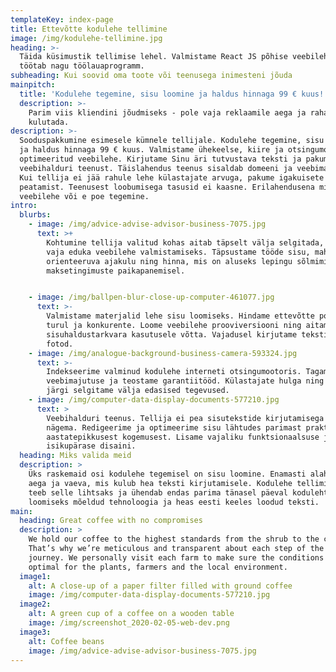 ```yaml
---
templateKey: index-page
title: Ettevõtte kodulehe tellimine
image: /img/kodulehe-tellimine.jpg
heading: >-
  Täida küsimustik tellimise lehel. Valmistame React JS põhise veebilehe, mis
  töötab nagu töölauaprogramm.
subheading: Kui soovid oma toote või teenusega inimesteni jõuda
mainpitch:
  title: 'Kodulehe tegemine, sisu loomine ja haldus hinnaga 99 € kuus!'
  description: >-
    Parim viis kliendini jõudmiseks - pole vaja reklaamile aega ja raha enam
    kulutada. 
description: >-
  Sooduspakkumine esimesele kümnele tellijale. Kodulehe tegemine, sisu loomine
  ja haldus hinnaga 99 € kuus. Valmistame ühekeelse, kiire ja otsingumootoritele
  optimeeritud veebilehe. Kirjutame Sinu äri tutvustava teksti ja pakume
  veebihalduri teenust. Täislahendus teenus sisaldab domeeni ja veebimajutust. 
  Kui tellija ei jää rahule lehe külastajate arvuga, pakume igakuisete maksete
  peatamist. Teenusest loobumisega tasusid ei kaasne. Erilahendusena mitmekeelse
  veebilehe või e poe tegemine.
intro:
  blurbs:
    - image: /img/advice-advise-advisor-business-7075.jpg
      text: >+
        Kohtumine tellija valitud kohas aitab täpselt välja selgitada, mida on
        vaja eduka veebilehe valmistamiseks. Täpsustame tööde sisu, mahu ja
        orienteeruva ajakulu ning hinna, mis on aluseks lepingu sõlmimisel ja
        maksetingimuste paikapanemisel.


    - image: /img/ballpen-blur-close-up-computer-461077.jpg
      text: >-
        Valmistame materjalid lehe sisu loomiseks. Hindame ettevõtte positsiooni
        turul ja konkurente. Loome veebilehe prooviversiooni ning aitame
        sisuhaldustarkvara kasutusele võtta. Vajadusel kirjutame teksti ja teeme
        fotod.
    - image: /img/analogue-background-business-camera-593324.jpg
      text: >-
        Indekseerime valminud kodulehe interneti otsingumootoris. Tagame
        veebimajutuse ja teostame garantiitööd. Külastajate hulga ning käitumise
        järgi selgitame välja edasised tegevused.
    - image: /img/computer-data-display-documents-577210.jpg
      text: >
        Veebihalduri teenus. Tellija ei pea sisutekstide kirjutamisega vaeva
        nägema. Redigeerime ja optimeerime sisu lähtudes parimast praktikast ja
        aastatepikkusest kogemusest. Lisame vajaliku funktsionaalsuse ja
        isikupärase disaini.
  heading: Miks valida meid
  description: >
    Üks raskemaid osi kodulehe tegemisel on sisu loomine. Enamasti alahinnatakse
    aega ja vaeva, mis kulub hea teksti kirjutamisele. Kodulehe tellimise teenus
    teeb selle lihtsaks ja ühendab endas parima tänasel päeval kodulehtede
    loomiseks mõeldud tehnoloogia ja heas eesti keeles loodud teksti.
main:
  heading: Great coffee with no compromises
  description: >
    We hold our coffee to the highest standards from the shrub to the cup.
    That’s why we’re meticulous and transparent about each step of the coffee’s
    journey. We personally visit each farm to make sure the conditions are
    optimal for the plants, farmers and the local environment.
  image1:
    alt: A close-up of a paper filter filled with ground coffee
    image: /img/computer-data-display-documents-577210.jpg
  image2:
    alt: A green cup of a coffee on a wooden table
    image: /img/screenshot_2020-02-05-web-dev.png
  image3:
    alt: Coffee beans
    image: /img/advice-advise-advisor-business-7075.jpg
---
```


